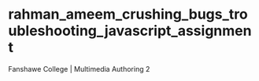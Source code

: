 # rahman_ameem_crushing_bugs_troubleshooting_javascript_assignment
Fanshawe College | Multimedia Authoring 2
